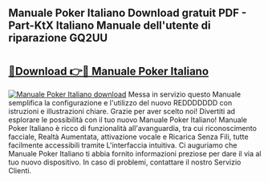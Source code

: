 ## Manuale Poker Italiano Download gratuit PDF - Part-KtX Italiano Manuale dell'utente di riparazione GQ2UU

# <h2><a href="http://dfb81p.blite.top/?on=Manuale+Poker+Italiano">🔗Download 👉🔴 Manuale Poker Italiano</a></h2>

[![Manuale Poker Italiano download](https://i.imgur.com/lujVjoI.png)](http://dfb81p.blite.top/?on=Manuale+Poker+Italiano)
Messa in servizio questo Manuale semplifica la configurazione e l'utilizzo del nuovo REDDDDDDD con istruzioni e illustrazioni chiare. Grazie per aver scelto noi! Divertiti ad esplorare le possibilità con il tuo nuovo Manuale Poker Italiano! Manuale Poker Italiano è ricco di funzionalità all'avanguardia, tra cui riconoscimento facciale, Realtà Aumentata, attivazione vocale e Ricarica Senza Fili, tutte facilmente accessibili tramite L'interfaccia intuitiva. Ci auguriamo che Manuale Poker Italiano ti abbia fornito informazioni preziose per dare il via al tuo nuovo dispositivo. In caso di problemi, contattare il nostro Servizio Clienti.
